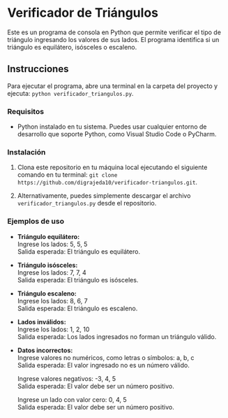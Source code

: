 # Verificador de Triángulos

Este es un programa de consola en Python que permite verificar el tipo de triángulo ingresando los valores de sus lados. El programa identifica si un triángulo es equilátero, isósceles o escaleno.

## Instrucciones

Para ejecutar el programa, abre una terminal en la carpeta del proyecto y ejecuta: `python verificador_triangulos.py`.

### Requisitos

- Python instalado en tu sistema. Puedes usar cualquier entorno de desarrollo que soporte Python, como Visual Studio Code o PyCharm.

### Instalación

1. Clona este repositorio en tu máquina local ejecutando el siguiente comando en tu terminal: `git clone https://github.com/digrajeda10/verificador-triangulos.git`.

2. Alternativamente, puedes simplemente descargar el archivo `verificador_triangulos.py` desde el repositorio.

### Ejemplos de uso

- **Triángulo equilátero:**  
  Ingrese los lados: 5, 5, 5  
  Salida esperada: El triángulo es equilátero.

- **Triángulo isósceles:**  
  Ingrese los lados: 7, 7, 4  
  Salida esperada: El triángulo es isósceles.

- **Triángulo escaleno:**  
  Ingrese los lados: 8, 6, 7  
  Salida esperada: El triángulo es escaleno.

- **Lados inválidos:**  
  Ingrese los lados: 1, 2, 10  
  Salida esperada: Los lados ingresados no forman un triángulo válido.

- **Datos incorrectos:**  
  Ingrese valores no numéricos, como letras o símbolos: a, b, c  
  Salida esperada: El valor ingresado no es un número válido.

  Ingrese valores negativos: -3, 4, 5  
  Salida esperada: El valor debe ser un número positivo.

  Ingrese un lado con valor cero: 0, 4, 5  
  Salida esperada: El valor debe ser un número positivo.
